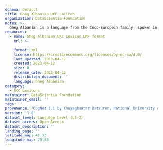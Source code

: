 ```yaml
---
schema: default
title: Gheg Albanian UKC Lexicon
organization: DataScientia Foundation
notes: >-
  Gheg Albanian is a language from the Indo-European family, spoken in Eurasia. The UKC Lexicon of Gheg Albanian is represented as a lexico-semantic network. It consists of words, word senses, synsets, as well as sense-level and synset-level relationships.
resources:
  - name: Gheg Albanian UKC Lexicon LMF format
    url: >-
      
    format: xml
    license: https://creativecommons.org/licenses/by-nc-sa/4.0/
    last_updated: 2023-04-12
    created: 2023-04-12
    size: 0
    release_date: 2023-04-12
    distribution_document: ''
    language: Gheg Albanian
category:
  - UKC Lexicons
maintainer: DataScientia Foundation
maintainer_email: ''
tags: ''
provenance: 'CogNet 2.1 by Khuyagbaatar Batsuren, National University of Mongolia (http://cognet.ukc.disi.unitn.it); Princeton WordNet 2.1 by Princeton University (https://wordnet.princeton.edu)'
version: '1.0'
dataset_level: Language Level (L1-2)
dataset_access: Open Access
dataset_description: ''
landing_page: ''
latitude_map: 41.33
longitude_map: 20.83
---
```

